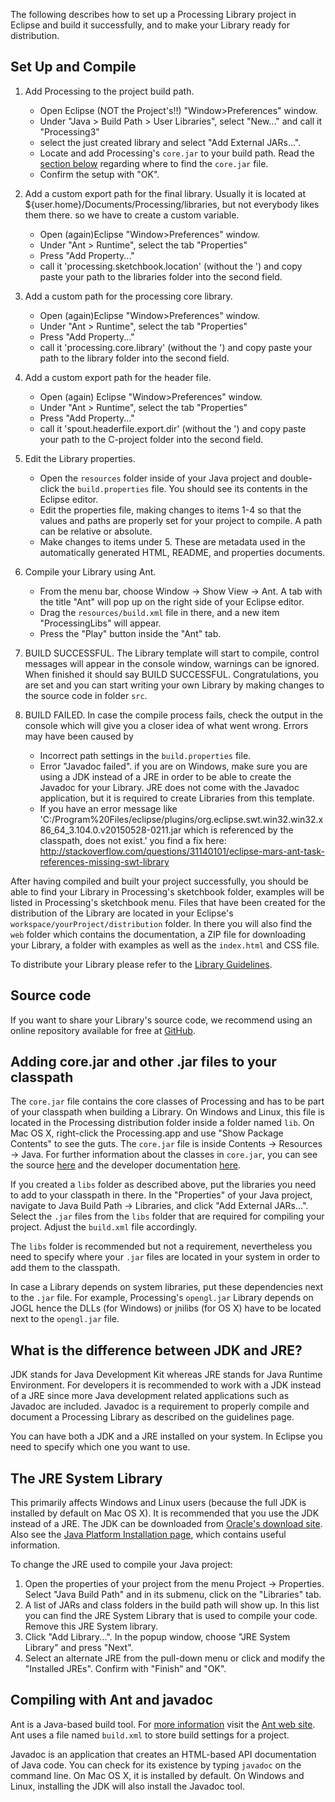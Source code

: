 The following describes how to set up a Processing Library project in Eclipse and build it successfully, and to make your Library ready for distribution.

 
## Set Up and Compile

1. Add Processing to the project build path.
	* Open Eclipse (NOT the Project's!!) "Window>Preferences" window. 
	* Under "Java > Build Path > User Libraries", select "New..." and call it "Processing3"
	* select the just created library and select "Add External JARs...". 
  	* Locate and add Processing's `core.jar` to your build path. Read the [section below](AddingJARs) regarding where to find the `core.jar` file.
  	* Confirm the setup with "OK".
1. Add a custom export path for the final library. Usually it is located at ${user.home}/Documents/Processing/libraries, but not everybody likes them there. so we have to create a custom variable.
	* Open (again)Eclipse "Window>Preferences" window. 
	* Under "Ant > Runtime", select the tab "Properties" 
	* Press "Add Property..."
	* call it 'processing.sketchbook.location' (without the ') and copy paste your path to the libraries folder into the second field.
1. Add a custom path for the processing core library. 
	* Open (again)Eclipse "Window>Preferences" window. 
	* Under "Ant > Runtime", select the tab "Properties" 
	* Press "Add Property..."
	* call it 'processing.core.library' (without the ') and copy paste your path to the library folder into the second field.
1. Add a custom export path for the header file. 
	* Open (again) Eclipse "Window>Preferences" window. 
	* Under "Ant > Runtime", select the tab "Properties" 
	* Press "Add Property..."
	* call it 'spout.headerfile.export.dir' (without the ') and copy paste your path to the C-project folder into the second field.	
1. Edit the Library properties.
  	* Open the `resources` folder inside of your Java project and double-click the `build.properties` file. You should see its contents in the Eclipse editor. 
  	* Edit the properties file, making changes to items 1-4 so that the values and paths are properly set for your project to compile. A path can be relative or absolute.
  	* Make changes to items under 5. These are metadata used in the automatically generated HTML, README, and properties documents.
1. Compile your Library using Ant.
  	* From the menu bar, choose Window → Show View → Ant. A tab with the title "Ant" will pop up on the right side of your Eclipse editor. 
  	* Drag the `resources/build.xml` file in there, and a new item "ProcessingLibs" will appear. 
  	* Press the "Play" button inside the "Ant" tab.

1. BUILD SUCCESSFUL. The Library template will start to compile, control messages will appear in the console window, warnings can be ignored. When finished it should say BUILD SUCCESSFUL. Congratulations, you are set and you can start writing your own Library by making changes to the source code in folder `src`.
1. BUILD FAILED. In case the compile process fails, check the output in the console which will give you a closer idea of what went wrong. Errors may have been caused by
  	* Incorrect path settings in the `build.properties` file.
  	* Error "Javadoc failed". if you are on Windows, make sure you are using a JDK instead of a JRE in order to be able to create the Javadoc for your Library. JRE does not come with the Javadoc application, but it is required to create Libraries from this template.
	* If you have an error message like 'C:/Program%20Files/eclipse/plugins/org.eclipse.swt.win32.win32.x86_64_3.104.0.v20150528-0211.jar which is referenced by the classpath, does not exist.' you find a fix here: http://stackoverflow.com/questions/31140101/eclipse-mars-ant-task-references-missing-swt-library

After having compiled and built your project successfully, you should be able to find your Library in Processing's sketchbook folder, examples will be listed in Processing's sketchbook menu. Files that have been created for the distribution of the Library are located in your Eclipse's `workspace/yourProject/distribution` folder. In there you will also find the `web` folder which contains the documentation, a ZIP file for downloading your Library, a folder with examples as well as the `index.html` and CSS file.

To distribute your Library please refer to the [Library Guidelines](https://github.com/processing/processing/wiki/Library-Guidelines).

## Source code

If you want to share your Library's source code, we recommend using an online repository available for free at [GitHub](https://github.com/).

## <a name='AddingJARs'/>Adding core.jar and other .jar files to your classpath</a>

The `core.jar` file contains the core classes of Processing and has to be part of your classpath when building a Library. On Windows and Linux, this file is located in the Processing distribution folder inside a folder named `lib`. On Mac OS X, right-click the Processing.app and use "Show Package Contents" to see the guts. The `core.jar` file is inside Contents → Resources → Java. For further information about the classes in `core.jar`, you can see the source [here](http://code.google.com/p/processing/source/browse/trunk/processing#processing/core) and the developer documentation [here](http://processing.googlecode.com/svn/trunk/processing/build/javadoc/core/index.html).

If you created a `libs` folder as described above, put the libraries you need to add to your classpath in there. In the "Properties" of your Java project, navigate to Java Build Path → Libraries, and click "Add External JARs...". Select the `.jar` files from the `libs` folder that are required for compiling your project. Adjust the `build.xml` file accordingly.

The `libs` folder is recommended but not a requirement, nevertheless you need to specify where your `.jar` files are located in your system in order to add them to the classpath.

In case a Library depends on system libraries, put these dependencies next to the `.jar` file. For example, Processing's `opengl.jar` Library depends on JOGL hence the DLLs (for Windows) or jnilibs (for OS X) have to be located next to the `opengl.jar` file.

## What is the difference between JDK and JRE?

JDK stands for Java Development Kit whereas JRE stands for Java Runtime Environment. For developers it is recommended to work with a JDK instead of a JRE since more Java development related applications such as Javadoc are included. Javadoc is a requirement to properly compile and document a Processing Library as described on the guidelines page.

You can have both a JDK and a JRE installed on your system. In Eclipse you need to specify which one you want to use.

## The JRE System Library

This primarily affects Windows and Linux users (because the full JDK is installed by default on Mac OS X). It is recommended that you use the JDK instead of a JRE. The JDK can be downloaded from [Oracle's download site](http://www.oracle.com/technetwork/java/javase/downloads/index.html). Also see the [Java Platform Installation page](http://www.oracle.com/technetwork/java/javase/index-137561.html), which contains useful information.

To change the JRE used to compile your Java project:

1. Open the properties of your project from the menu Project → Properties. Select "Java Build Path" and in its submenu, click on the "Libraries" tab.
1. A list of JARs and class folders in the build path will show up. In this list you can find the JRE System Library that is used to compile your code. Remove this JRE System library.
1. Click "Add Library...". In the popup window, choose "JRE System Library" and press "Next".
1. Select an alternate JRE from the pull-down menu or click and modify the "Installed JREs". Confirm with "Finish" and "OK". 

## Compiling with Ant and javadoc

Ant is a Java-based build tool. For [more information](http://ant.apache.org/faq.html#what-is-ant) visit the [Ant web site](http://ant.apache.org/). Ant uses a file named `build.xml` to store build settings for a project.

Javadoc is an application that creates an HTML-based API documentation of Java code. You can check for its existence by typing `javadoc` on the command line. On Mac OS X, it is installed by default. On Windows and Linux, installing the JDK will also install the Javadoc tool. 
